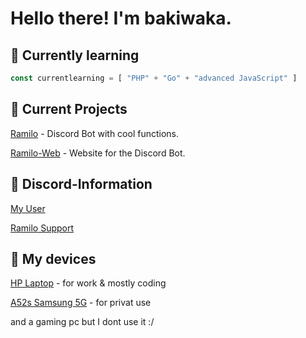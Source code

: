 # Hello there! I'm bakiwaka.

## 👀 Currently learning

```js
const currentlearning = [ "PHP" + "Go" + "advanced JavaScript" ]
```

## 👾 Current Projects

[Ramilo](https://github.com/bakiwaka/Ramilo-v1) - Discord Bot with cool functions.

[Ramilo-Web](https://github.com/bakiwaka/Ramilo-Web) - Website for the Discord Bot.

## 🤖 Discord-Information

[My User](https://discord.com/users/982432554932117574)

[Ramilo Support](https://nolur.com)

## 📱 My devices

[HP Laptop](https://browser.geekbench.com/v5/cpu/8725607) - for work & mostly coding

[A52s Samsung 5G](https://www.samsung.com/at/smartphones/galaxy-a/galaxy-a52s-5g/buy/) - for privat use

and a gaming pc but I dont use it :/
